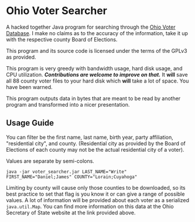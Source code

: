 # Ohio Voter Searcher
A hacked together Java program for searching through the 
[Ohio Voter Database](https://www6.sos.state.oh.us/ords/f?p=111:1). I make no claims as to the
accuracy of the information, take it up with the respective county Board of Elections.

This program and its source code is licensed under the terms of the GPLv3 as provided.

This program is very greedy with bandwidth usage, hard disk usage, and CPU utilization. 
***Contributions are welcome to improve on that.*** It **will** save all 88 county voter files
to your hard disk which **will** take a lot of space. You have been warned.

This program outputs data in bytes that are meant to be read by another program 
and transformed into a nicer presentation.

## Usage Guide ##
You can filter be the first name, last name, birth year, party affiliation, 
"residential city", and county. (Residential city as provided by the Board of Elections
of each county may not be the actual residential city of a voter).

Values are separate by semi-colons.

`java -jar voter_searcher.jar LAST_NAME="Write" FIRST_NAME="Daniel;James" COUNTY="Lorain;Cuyahoga"`

Limiting by county will cause only those counties to be downloaded, so its best practice
to set that flag is you know it or can give a range of possible values. A lot of information
will be provided about each voter as a serialized `java.util.Map`. You can find more
information on this data at the Ohio Secretary of State website at the link provided above.